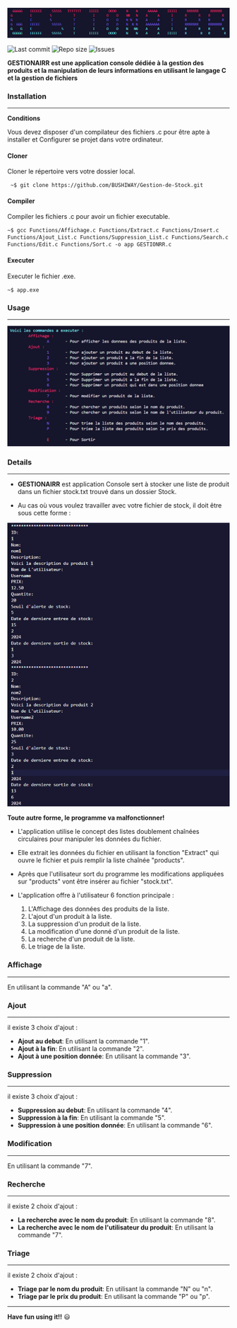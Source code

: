 ![Logo image](ScreenShots/LOGO.png)

![Last commit](https://img.shields.io/github/last-commit/BUSHIWAY/Gestion-de-Stock)
![Repo size](https://img.shields.io/github/repo-size/BUSHIWAY/Gestion-de-Stock)
![Issues](https://img.shields.io/github/issues/BUSHIWAY/Gestion-de-Stock)

**GESTIONAIRR est une application console dédiée à la gestion des produits et la manipulation de leurs informations en utilisant le langage C et la gestion de fichiers**

### Installation
---

**Conditions**

Vous devez disposer d'un compilateur des fichiers .c pour être apte à installer et Configurer se projet dans votre ordinateur.

#### Cloner

Cloner le répertoire vers votre dossier local.

```
 ~$ git clone https://github.com/BUSHIWAY/Gestion-de-Stock.git
```

#### Compiler

Compiler les fichiers .c pour avoir un fichier executable.

```
~$ gcc Functions/Affichage.c Functions/Extract.c Functions/Insert.c Functions/Ajout_List.c Functions/Suppression_List.c Functions/Search.c Functions/Edit.c Functions/Sort.c -o app GESTIONRR.c
```
#### Executer

Executer le fichier .exe.

```
~$ app.exe
```

### Usage
---

![Usage du programme](ScreenShots/Usage.png)

### Details
---

- **GESTIONAIRR** est application Console sert à stocker une liste de produit dans un fichier stock.txt trouvé dans un dossier Stock.

- Au cas où vous voulez travailler avec votre fichier de stock, il doit être sous cette forme :

![Format du fichier](ScreenShots/Format.png)

**Toute autre forme, le programme va malfonctionner!**

- L'application utilise le concept des listes doublement chaînées circulaires pour manipuler les données du fichier.

- Elle extrait les données du fichier en utilisant la fonction "Extract" qui ouvre le fichier et puis remplir la liste chaînée "products".

- Après que l'utilisateur sort du programme les modifications appliquées sur "products" vont être insérer au fichier "stock.txt".

- L'application offre à l'utilisateur 6 fonction principale :
  1. L'Affichage des données des produits de la liste.
  2. L'ajout d'un produit à la liste.
  3. La suppression d'un produit de la liste.
  4. La modification d'une donné d'un produit de la liste.
  5. La recherche d'un produit de la liste.
  6. Le triage de la liste.


### Affichage
---

En utilisant la commande "A" ou "a".

### Ajout 
---

il existe 3 choix d'ajout :
- **Ajout au debut**: En utilisant la commande "1".
- **Ajout à la fin**: En utilisant la commande "2".
- **Ajout à une position donnée**: En utilisant la commande "3".

### Suppression 
---

il existe 3 choix d'ajout :
- **Suppression au debut**: En utilisant la commande "4".
- **Suppression à la fin**: En utilisant la commande "5".
- **Suppression à une position donnée**: En utilisant la commande "6".

### Modification 
---

En utilisant la commande "7".

### Recherche 
---

il existe 2 choix d'ajout :
- **La recherche avec le nom du produit**: En utilisant la commande "8".
- **La recherche avec le nom de l'utilisateur du produit**: En utilisant la commande "7".

### Triage
---

il existe 2 choix d'ajout :
- **Triage par le nom du produit**: En utilisant la commande "N" ou "n".
- **Triage par le prix du produit**: En utilisant la commande "P" ou "p".

---
**Have fun using it!!** 😃
